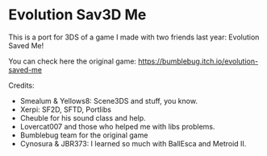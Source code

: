# Evolution Sav3D Me

This is a port for 3DS of a game I made with two friends last year: Evolution Saved Me!

You can check here the original game: 
https://bumblebug.itch.io/evolution-saved-me

Credits:

- Smealum & Yellows8: Scene3DS and stuff, you know.
- Xerpi: SF2D, SFTD, Portlibs
- Cheuble for his sound class and help.
- Lovercat007 and those who helped me with libs problems.
- Bumblebug team for the original game
- Cynosura & JBR373: I learned so much with BallEsca and Metroid II.
